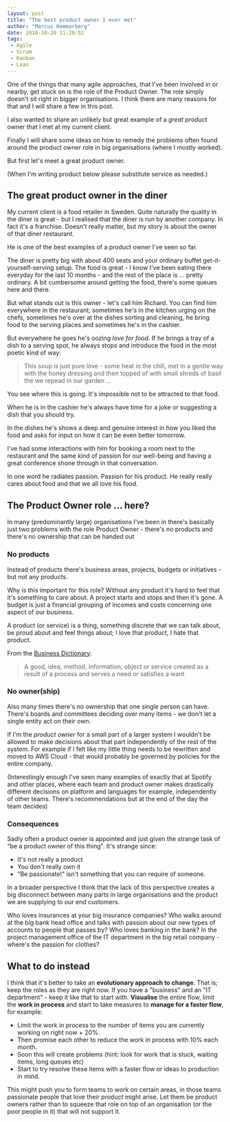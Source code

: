 ```yaml
---
layout: post
title: "The best product owner I ever met"
author: "Marcus Hammarberg"
date: 2016-10-26 11:20:52
tags:
 - Agile
 - Scrum
 - Kanban
 - Lean
---
```


One of the things that many agile approaches, that I've been involved in or nearby, get stuck on is the role of the Product Owner. The role simply doesn't sit right in bigger organisations. I think there are many reasons for that and I will share a few in this post. 

I also wanted to share an unlikely but great example of a *great* product owner that I met at my current client. 

Finally I will share some ideas on how to remedy the problems often found around the product owner role in big organisations (where I mostly worked).

But first let's meet a great product owner.

<!-- excerpt-end -->

(When I'm writing product below please substitute service as needed.)

## The great product owner in the diner

My current client is a food retailer in Sweden. Quite naturally the quality in the diner is great - but I realised that the diner is run by another company. In fact it's a franchise. Doesn't really matter, but my story is about the owner of that diner restaurant. 

He is one of the best examples of a product owner I've seen so far. 

The diner is pretty big with about 400 seats and your ordinary buffet get-it-yourself-serving setup. The food is great - I know I've been eating there everyday for the last 10 months - and the rest of the place is … pretty ordinary. A bit cumbersome around getting the food, there's some queues here and there. 

But what stands out is this owner - let's call him Richard. You can find him everywhere in the restaurant; sometimes he's in the kitchen urging on the chefs, sometimes he's over at the dishes sorting and cleaning, he bring food to the serving places and sometimes he's in the cashier. 

But everywhere he goes he's oozing *love for food*. If he brings a tray of a dish to a serving spot, he always stops and introduce the food in the most poetic kind of way:

> This soup is just pure love - some heat in the chill, met in a gentle way with the honey dressing and then topped of with small shreds of basil the we repead in our garden …

You see where this is going. It's impossible not to be attracted to that food. 

When he is in the cashier he's always have time for a joke or suggesting a dish that you should try. 

In the dishes he's shows a deep and genuine interest in how you liked the food and asks for input on how it can be even better tomorrow. 

I've had some interactions with him for booking a room next to the restaurant and the same kind of passion for our well-being and having a great conference shone through in that conversation. 

In one word he radiates passion. Passion for his product. He really really cares about food and that we all love his food.  

## The Product Owner role … here?

In many (predominantly large) organisations I've been in there's basically just two problems with the role Product Owner - there's no products and there's no ownership that can be handed out

### No products

Instead of products there's business areas, projects, budgets or initiatives - but not any products. 

Why is this important for this role? Without any product it's hard to feel that it's something to care about. A project starts and stops and then it's gone. A budget is just a financial grouping of incomes and costs concerning one aspect of our business. 

A product (or service) is a thing, something discrete that we can talk about, be proud about and feel things about; I love that product, I hate that product. 

From the [Business Dictionary](http://www.businessdictionary.com/definition/product.html):

> A good, idea, method, information, object or service created as a result of a process and serves a need or satisfies a want

### No owner(ship)

Also many times there's no ownership that one single person can have. There's boards and committees deciding over many items - we don't let a single entity act on their own. 

If I'm the *product owner* for a small part of a larger system I wouldn't be allowed to make decisions about that part independently of the rest of the system. For example if I felt like my little thing needs to be rewritten and moved to AWS Cloud - that would probably be governed by policies for the entire company.

(Interestingly enough I've seen many examples of exactly that at Spotify and other places, where each team and product owner makes drastically different decisions on platform and languages for example, independently of other teams. There's recommendations but at the end of the day the team decides)

### Consequences

Sadly often a product owner is appointed and just given the strange task of "be a product owner of this thing". It's strange since: 

* It's not really a product
* You don't really own it
* "Be passionate!" isn't something that you can require of someone.

In a broader perspective I think that the lack of this perspective creates a big disconnect between many parts in large organisations and the product we are supplying to our end customers.

Who loves insurances at your big insurance companies? Who walks around at the big bank head office and talks with passion about our new types of accounts to people that passes by? Who loves banking in the bank? In the project management office of the IT department in the big retail company - where's the passion for clothes? 

## What to do instead

I think that it's better to take an **evolutionary approach to change**. That is; keep the roles as they are right now. If you have a "business" and an "IT department" - keep it like that to start with. **Visualise** the entire flow, limit the **work in process** and start to take measures to **manage for a faster flow**, for example: 

* Limit the work in process to the number of items you are currently working on right now + 20%. 
* Then promise each other to reduce the work in process with 10% each month.
* Soon this will create problems (hint: look for work that is stuck, waiting items, long queues etc)
* Start to try resolve these items with a faster flow or ideas to production in mind.

This might push you to form teams to work on certain areas, in those teams passionate people that love their product might arise. Let them be product owners rather than to squeeze that role on top of an organisation (or the poor people in it) that will not support it. 